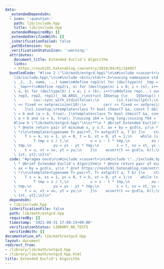 ```yaml
---
data:
  _extendedDependsOn:
  - icon: ':question:'
    path: lib/include.hpp
    title: lib/include.hpp
  _extendedRequiredBy: []
  _extendedVerifiedWith: []
  _isVerificationFailed: false
  _pathExtension: hpp
  _verificationStatusIcon: ':warning:'
  attributes:
    document_title: Extended Euclid's Algorithm
    links:
    - https://noshi91.hatenablog.com/entry/2019/04/01/184957
  bundledCode: "#line 2 \"lib/math/extgcd.hpp\"\n\n#include <cassert>\n\n#line 2 \"\
    lib/include.hpp\"\n\n#include <bits/stdc++.h>\nusing namespace std;\n#define overload3(_1,\
    \ _2, _3, name, ...) name\n#define rep1(n) for (decltype(n) _tmp = 0; _tmp < (n);\
    \ _tmp++)\n#define rep2(i, n) for (decltype(n) i = 0; i < (n); i++)\n#define rep3(i,\
    \ a, b) for (decltype(b) i = a; i < (b); i++)\n#define rep(...) overload3(__VA_ARGS__,\
    \ rep3, rep2, rep1)(__VA_ARGS__)\nstruct IOSetup {\n    IOSetup() noexcept {\n\
    \        ios::sync_with_stdio(false);\n        cin.tie(nullptr);\n        cout\
    \ << fixed << setprecision(10);\n        cerr << fixed << setprecision(10);\n\
    \    }\n} iosetup;\ntemplate<class T> bool chmax(T &a, const T &b) { return a\
    \ < b and (a = b, true); }\ntemplate<class T> bool chmin(T &a, const T &b) { return\
    \ a > b and (a = b, true); }\nusing i64 = long long;\nusing f64 = long double;\n\
    #line 6 \"lib/math/extgcd.hpp\"\n\n/**\n * @brief Extended Euclid's Algorithm\n\
    \ * @note return pair of minimum x, y s.t. ax + by = gcd(x, y)\n * @ref https://noshi91.hatenablog.com/entry/2019/04/01/184957\n\
    \ */\n\ntemplate<typename T> pair<T, T> extgcd(T a, T b) {\n    static_assert(is_integral<T>::value);\n\
    \    T s = a, xs = 1, ys = 0, t = b, xt = 0, yt = 1;\n    while (s % t != 0) {\n\
    \        T tmp = s / t,\n          u = s - t * tmp,\n          xu = xs - xt *\
    \ tmp,\n          yu = ys - yt * tmp;\n        s = t, xs = xt, ys = yt;\n    \
    \    t = u, xt = xu, yt = yu;\n    }\n    assert(t == gcd(a, b));\n    return\
    \ {xt, yt};\n}\n"
  code: "#pragma once\n\n#include <cassert>\n\n#include \"../include.hpp\"\n\n/**\n\
    \ * @brief Extended Euclid's Algorithm\n * @note return pair of minimum x, y s.t.\
    \ ax + by = gcd(x, y)\n * @ref https://noshi91.hatenablog.com/entry/2019/04/01/184957\n\
    \ */\n\ntemplate<typename T> pair<T, T> extgcd(T a, T b) {\n    static_assert(is_integral<T>::value);\n\
    \    T s = a, xs = 1, ys = 0, t = b, xt = 0, yt = 1;\n    while (s % t != 0) {\n\
    \        T tmp = s / t,\n          u = s - t * tmp,\n          xu = xs - xt *\
    \ tmp,\n          yu = ys - yt * tmp;\n        s = t, xs = xt, ys = yt;\n    \
    \    t = u, xt = xu, yt = yu;\n    }\n    assert(t == gcd(a, b));\n    return\
    \ {xt, yt};\n}\n"
  dependsOn:
  - lib/include.hpp
  isVerificationFile: false
  path: lib/math/extgcd.hpp
  requiredBy: []
  timestamp: '2021-08-31 17:00:15+09:00'
  verificationStatus: LIBRARY_NO_TESTS
  verifiedWith: []
documentation_of: lib/math/extgcd.hpp
layout: document
redirect_from:
- /library/lib/math/extgcd.hpp
- /library/lib/math/extgcd.hpp.html
title: Extended Euclid's Algorithm
---
```

